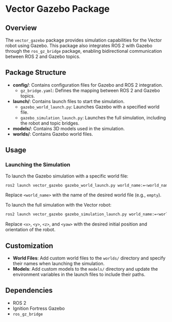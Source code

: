 # Vector Gazebo Package

## Overview

The `vector_gazebo` package provides simulation capabilities for the Vector robot using Gazebo. This package also integrates ROS 2 with Gazebo through the `ros_gz_bridge` package, enabling bidirectional communication between ROS 2 and Gazebo topics.

## Package Structure

- **config/**: Contains configuration files for Gazebo and ROS 2 integration.
  - `gz_bridge.yaml`: Defines the mapping between ROS 2 and Gazebo topics.
- **launch/**: Contains launch files to start the simulation.
  - `gazebo_world_launch.py`: Launches Gazebo with a specified world file.
  - `gazebo_simulation_launch.py`: Launches the full simulation, including the robot and topic bridges.
- **models/**: Contains 3D models used in the simulation.
- **worlds/**: Contains Gazebo world files.

## Usage

### Launching the Simulation

To launch the Gazebo simulation with a specific world file:

```bash
ros2 launch vector_gazebo gazebo_world_launch.py world_name:=<world_name>
```

Replace `<world_name>` with the name of the desired world file (e.g., `empty`).

To launch the full simulation with the Vector robot:

```bash
ros2 launch vector_gazebo gazebo_simulation_launch.py world_name:=<world_name> x:=<x> y:=<y> z:=<z> yaw:=<yaw>
```

Replace `<x>`, `<y>`, `<z>`, and `<yaw>` with the desired initial position and orientation of the robot.

## Customization

- **World Files**: Add custom world files to the `worlds/` directory and specify their names when launching the simulation.
- **Models**: Add custom models to the `models/` directory and update the environment variables in the launch files to include their paths.

## Dependencies

- ROS 2
- Ignition Fortress Gazebo
- `ros_gz_bridge`
